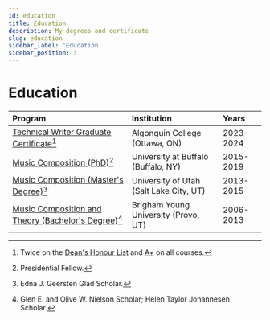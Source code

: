 ```yaml
---
id: education
title: Education
description: My degrees and certificate
slug: education
sidebar_label: 'Education'
sidebar_position: 3
---
```


# Education

| Program | Institution | Years |
|:--------|:------------|:------|
| [Technical Writer Graduate Certificate](https://www.algonquincollege.com/sat/program/technical-writer/)[^1] | Algonquin College (Ottawa, ON) | 2023-2024|
| [Music Composition (PhD)](https://www.buffalo.edu/grad/programs/music-composition-phd.html)[^2] | University at Buffalo (Buffalo, NY) | 2015-2019 |
| [Music Composition (Master's Degree)](https://music.utah.edu/documents/academic-programs/2022_2023_degree_requirements/mm-composition-2022-2023.pdf)[^3] | University of Utah (Salt Lake City, UT) | 2013-2015 |
| [Music Composition and Theory (Bachelor's Degree)](https://music.byu.edu/composition/)[^4] | Brigham Young University (Provo, UT) | 2006-2013

[^1]: Twice on the [Dean's Honour List](@site/static/resume/education/ac-deans-honour-list.pdf) and [A+](@site/static/resume/education/a-plus-gpa.pdf) on all courses.
[^2]: Presidential Fellow.
[^3]: Edna J. Geersten Glad Scholar.
[^4]: Glen E. and Olive W. Nielson Scholar; Helen Taylor Johannesen Scholar.
